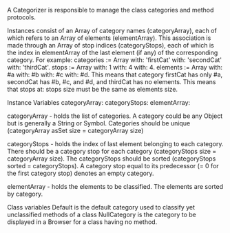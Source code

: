 A Categorizer is responsible to manage the class categories and method protocols. Instances consist of an Array of category names (categoryArray), each of which refers to an Array of elements (elementArray). This association is made through an Array of stop indices (categoryStops), each of which is the index in elementArray of the last element (if any) of the corresponding category. For example: categories := Array with: 'firstCat' with: 'secondCat' with: 'thirdCat'. stops := Array with: 1 with: 4 with: 4. elements := Array with: #a with: #b with: #c with: #d. This means that category firstCat has only #a, secondCat has #b, #c, and #d, and thirdCat has no elements. This means that stops at: stops size must be the same as elements size. Instance Variables      categoryArray:          <SequenceableCollection of: Object>      categoryStops:          <SequenceableCollection of: Integer>      elementArray:           <SequenceableCollection of: Object>categoryArray       - holds the list of categories.       A category could be any Object but is generally a String or Symbol.       Categories should be unique (categoryArray asSet size = categoryArray size)categoryStops       - holds the index of last element belonging to each category.       There should be a category stop for each category (categoryStops size = categoryArray size).       The categoryStops should be sorted (categoryStops sorted = categoryStops).       A category stop equal to its predecessor (= 0 for the first category stop) denotes an empty category.elementArray      - holds the elements to be classified. The elements are sorted by category.Class variables       Default is the default category used to classify yet unclassified methods of a class       NullCategory is the category to be displayed in a Browser for a class having no method.